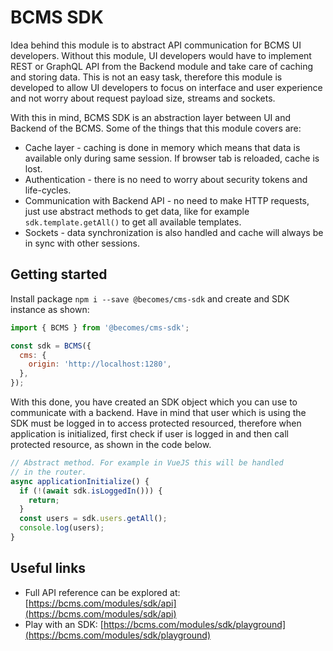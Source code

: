 # BCMS SDK

Idea behind this module is to abstract API communication for BCMS UI developers. Without this module, UI developers would have to implement REST or GraphQL API from the Backend module and take care of caching and storing data. This is not an easy task, therefore this module is developed to allow UI developers to focus on interface and user experience and not worry about request payload size, streams and sockets.

With this in mind, BCMS SDK is an abstraction layer between UI and Backend of the BCMS. Some of the things that this module covers are:

- Cache layer - caching is done in memory which means that data is available only during same session. If browser tab is reloaded, cache is lost.
- Authentication - there is no need to worry about security tokens and life-cycles.
- Communication with Backend API - no need to make HTTP requests, just use abstract methods to get data, like for example `sdk.template.getAll()` to get all available templates.
- Sockets - data synchronization is also handled and cache will always be in sync with other sessions.

## Getting started

Install package `npm i --save @becomes/cms-sdk` and create and SDK instance as shown:

```js
import { BCMS } from '@becomes/cms-sdk';

const sdk = BCMS({
  cms: {
    origin: 'http://localhost:1280',
  },
});
```

With this done, you have created an SDK object which you can use to communicate with a backend. Have in mind that user which is using the SDK must be logged in to access protected resourced, therefore when application is initialized, first check if user is logged in and then call protected resource, as shown in the code below.

```js
// Abstract method. For example in VueJS this will be handled
// in the router.
async applicationInitialize() {
  if (!(await sdk.isLoggedIn())) {
    return;
  }
  const users = sdk.users.getAll();
  console.log(users);
}
```

## Useful links

- Full API reference can be explored at: [https://bcms.com/modules/sdk/api](https://bcms.com/modules/sdk/api)
- Play with an SDK: [https://bcms.com/modules/sdk/playground](https://bcms.com/modules/sdk/playground)
